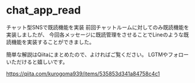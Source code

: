 # chat_app_read

チャット型SNSで既読機能を実装
前回チャットルームに対してのみ既読機能を実装しましたが、
今回各メッセージに既読管理をさせることでLineのような既読機能を実装することができました。

簡単な解説はQiitaにまとめたので、よければご覧ください。
LGTMやフォローいただけると嬉しいです。

https://qiita.com/kurogoma939/items/535853d341a84758c4c1
